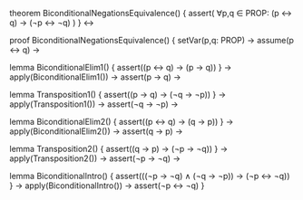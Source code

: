 theorem BiconditionalNegationsEquivalence() {
  assert(
    ∀p,q ∈ PROP: (p ↔ q) → (¬p ↔ ¬q)
  )
} ↔

proof BiconditionalNegationsEquivalence() {
  setVar(p,q: PROP) →
  assume(p ↔ q) →
  
  lemma BiconditionalElim1() {
    assert((p ↔ q) → (p → q))
  } →
  apply(BiconditionalElim1()) →
  assert(p → q) →
  
  lemma Transposition1() {
    assert((p → q) → (¬q → ¬p))
  } →
  apply(Transposition1()) →
  assert(¬q → ¬p) →
  
  lemma BiconditionalElim2() {
    assert((p ↔ q) → (q → p))
  } →
  apply(BiconditionalElim2()) →
  assert(q → p) →
  
  lemma Transposition2() {
    assert((q → p) → (¬p → ¬q))
  } →
  apply(Transposition2()) →
  assert(¬p → ¬q) →
  
  lemma BiconditionalIntro() {
    assert(((¬p → ¬q) ∧ (¬q → ¬p)) → (¬p ↔ ¬q))
  } →
  apply(BiconditionalIntro()) →
  assert(¬p ↔ ¬q)
}